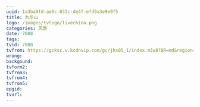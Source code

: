 ```yaml
---
uuid: 1a3ba9fd-ae6c-833c-de4f-efd9a3e9e9f5
title: 九华山
logo: /images/tvlogo/livechina.png
categories: 风景
date: 7088
tags:
tvid: 7088
tvfrom: https://gcksc.v.kcdnvip.com/gc/jhs05_1/index.m3u8?BR=md&region=shanghai
wrong:
backgound:
tvform2:
tvfrom3:
tvfrom4:
tvfrom5:
epgid:
tvurl:
---
```

